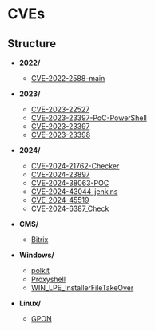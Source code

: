 # CVEs

## Structure

- **2022/**
  - [CVE-2022-2588-main](2022/CVE-2022-2588-main/)

- **2023/**
  - [CVE-2023-22527](2023/CVE-2023-22527/)
  - [CVE-2023-23397-PoC-PowerShell](2023/CVE-2023-23397-PoC-PowerShell/)
  - [CVE-2023-23397](2023/CVE-2023-23397/)
  - [CVE-2023-23398](2023/CVE-2023-23398/)

- **2024/**
  - [CVE-2024-21762-Checker](2024/CVE-2024-21762-Checker/)
  - [CVE-2024-23897](2024/CVE-2024-23897/)
  - [CVE-2024-38063-POC](2024/CVE-2024-38063-POC/)
  - [CVE-2024-43044-jenkins](2024/CVE-2024-43044-jenkins/)
  - [CVE-2024-45519](2024/CVE-2024-45519/)
  - [CVE-2024-6387_Check](2024/CVE-2024-6387_Check/)

- **CMS/**
  - [Bitrix](CMS/Bitrix/)

- **Windows/**
  - [polkit](Windows/polkit/)
  - [Proxyshell](Windows/Proxyshell/)
  - [WIN_LPE_InstallerFileTakeOver](Windows/WIN_LPE_InstallerFileTakeOver/)

- **Linux/**
  - [GPON](Linux/GPON/)

